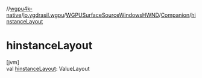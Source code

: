 //[wgpu4k-native](../../../../index.md)/[io.ygdrasil.wgpu](../../index.md)/[WGPUSurfaceSourceWindowsHWND](../index.md)/[Companion](index.md)/[hinstanceLayout](hinstance-layout.md)

# hinstanceLayout

[jvm]\
val [hinstanceLayout](hinstance-layout.md): ValueLayout